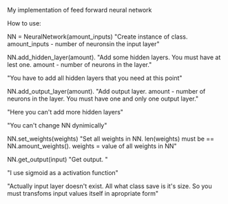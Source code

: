 My implementation of feed forward neural network

How to use:

NN = NeuralNetwork(amount_inputs) "Create instance of class. amount_inputs - number of neuronsin the input layer"

NN.add_hidden_layer(amount). "Add some hidden layers. You must have at lest one. amount - number of neurons in the layer."

"You have to add all hidden layers that you need at this point"

NN.add_output_layer(amount). "Add output layer. amount - number of neurons in the layer. You must have one and only one output layer."

"Here you can't add more hidden layers"

"You can't change NN dynimically"

NN.set_weights(weights) "Set all weights in NN. len(weights) must be == NN.amount_weights(). weights = value of all weights in NN"

NN.get_output(input) "Get output. "

"I use sigmoid as a activation function"

"Actually input layer doesn't exist. All what class save is it's size. So you must transfoms input values itself in apropriate form"

